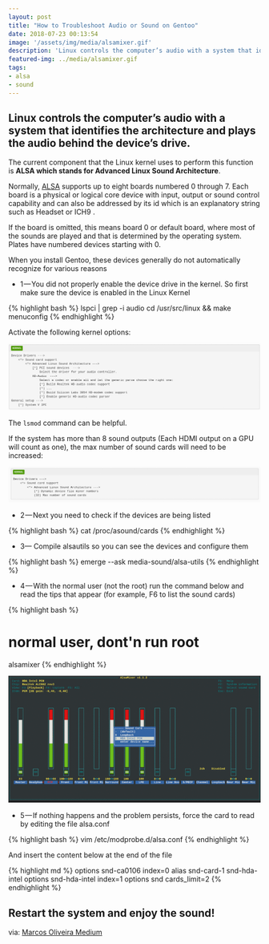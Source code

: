 ```yaml
---
layout: post
title: "How to Troubleshoot Audio or Sound on Gentoo"
date: 2018-07-23 00:13:54
image: '/assets/img/media/alsamixer.gif'
description: 'Linux controls the computer’s audio with a system that identifies the architecture and plays the audio behind the device’s drive.'
featured-img: ../media/alsamixer.gif
tags:
- alsa
- sound
---
```


## Linux controls the computer’s audio with a system that identifies the architecture and plays the audio behind the device’s drive.

The current component that the Linux kernel uses to perform this function is **ALSA which stands for Advanced Linux Sound Architecture**.

Normally, [ALSA](https://wiki.gentoo.org/wiki/ALSA) supports up to eight boards numbered 0 through 7. Each board is a physical or logical core device with input, output or sound control capability and can also be addressed by its id which is an explanatory string such as Headset or ICH9 .

If the board is omitted, this means board 0 or default board, where most of the sounds are played and that is determined by the operating system. Plates have numbered devices starting with 0.

When you install Gentoo, these devices generally do not automatically recognize for various reasons

- 1 — You did not properly enable the device drive in the kernel. So first make sure the device is enabled in the Linux Kernel

{% highlight bash %}
lspci | grep -i audio
cd /usr/src/linux && make menuconfig
{% endhighlight %}

Activate the following kernel options: 

![/assets/img/media/kernel-alsa.gif](/assets/img/media/kernel-alsa.gif "/assets/img/media/kernel-alsa.gif")

The `lsmod` command can be helpful.

If the system has more than 8 sound outputs (Each HDMI output on a GPU will count as one), the max number of sound cards will need to be increased:

![/assets/img/media/kernel-alsa-2.gif](/assets/img/media/kernel-alsa-2.gif "/assets/img/media/kernel-alsa-2.gif")


- 2 — Next you need to check if the devices are being listed

{% highlight bash %}
cat /proc/asound/cards
{% endhighlight %}

- 3— Compile alsautils so you can see the devices and configure them

{% highlight bash %}
emerge --ask media-sound/alsa-utils
{% endhighlight %}

- 4 — With the normal user (not the root) run the command below and read the tips that appear (for example, F6 to list the sound cards)

{% highlight bash %}
# normal user, dont'n run root
alsamixer
{% endhighlight %}

![/assets/img/media/alsamixer.gif](/assets/img/media/alsamixer.gif "/assets/img/media/alsamixer.gif")


- 5 — If nothing happens and the problem persists, force the card to read by editing the file alsa.conf

{% highlight bash %}
vim /etc/modprobe.d/alsa.conf
{% endhighlight %}

And insert the content below at the end of the file

{% highlight md %}
options snd-ca0106 index=0
alias snd-card-1 snd-hda-intel
options snd-hda-intel index=1
options snd cards_limit=2
{% endhighlight %}

## Restart the system and enjoy the sound!

via: [Marcos Oliveira Medium](https://medium.com/marcos-oliveira/how-to-troubleshoot-audio-sound-in-gentoo-3efd5bd8d628)
